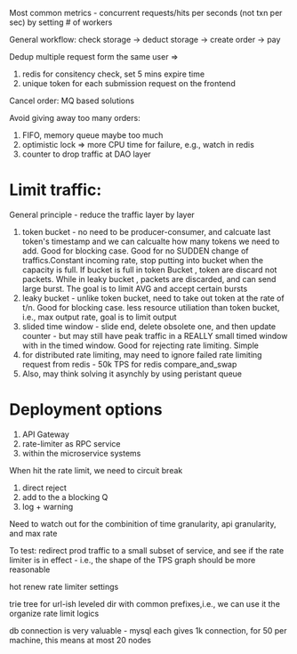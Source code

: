 Most common metrics - concurrent requests/hits per seconds (not txn per sec) by setting # of workers

General workflow: check storage -> deduct storage ->  create order -> pay

Dedup multiple request form the same user => 
1. redis for consitency check, set 5 mins expire time
2. unique token for each submission request on the frontend


Cancel order: MQ based solutions



Avoid giving away too many orders: 
1. FIFO, memory queue maybe too much
2. optimistic lock => more CPU time for failure, e.g., watch in redis
3. counter to drop traffic at DAO layer

# Limit traffic: 

General principle - reduce the traffic layer by layer

1. token bucket - no need to be producer-consumer, and calcuate last token's timestamp and we can calcualte how many tokens we need to add. Good for blocking case. Good for no SUDDEN change of traffics.Constant incoming rate, stop putting into bucket when the capacity is full. If bucket is full in token Bucket , token are discard not packets. While in leaky bucket , packets are discarded, and can send large burst. The goal is to limit AVG and accept certain bursts
2. leaky bucket - unlike token bucket, need to take out token at the rate of t/n. Good for blocking case. less resource utiliation than token bucket, i.e., max output rate, goal is to limit output
3. slided time window - slide end, delete obsolete one, and then update counter - but may still have peak traffic in a REALLY small timed window with in the timed window. Good for rejecting rate limiting. Simple
4. for distributed rate limiting, may need to ignore failed rate limiting request from redis - 50k TPS for redis compare_and_swap
5. Also, may think solving it asynchly by using peristant queue


# Deployment options

1. API Gateway
2. rate-limiter as RPC service
3. within the microservice systems

When hit the rate limit, we need to circuit break 

1. direct reject
2. add to the a blocking Q
3. log + warning

Need to watch out for the combinition of time granularity, api granularity, and max rate

To test: redirect prod traffic to a small subset of service, and see if the rate limiter is in effect - i.e., the shape of the TPS graph should be more reasonable

hot renew rate limiter settings

trie tree for url-ish leveled dir with common prefixes,i.e., we can use it the organize rate limit logics

db connection is very valuable - mysql each gives 1k connection, for 50 per machine, this means at most 20 nodes


